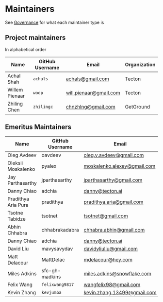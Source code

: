 # Maintainers

See [Governance](governance.md) for what each maintainer type is

## Project maintainers

In alphabetical order

| Name           | GitHub Username  | Email                       | Organization       |
| -------------- | ---------------- |-----------------------------| ------------------ |
| Achal Shah     | `achals`         | achals@gmail.com            | Tecton             |
| Willem Pienaar | `woop`           | will.pienaar@gmail.com      | Tecton             |
| Zhiling Chen   | `zhilingc`       | chnzhlng@gmail.com          | GetGround          |

## Emeritus Maintainers

| Name                | GitHub Username | Email                       | Organization      |
|---------------------|-----------------|-----------------------------|-------------------|
| Oleg Avdeev         | oavdeev         | oleg.v.avdeev@gmail.com     | Tecton            |
| Oleksii Moskalenko  | pyalex          | moskalenko.alexey@gmail.com | Tecton            |
| Jay Parthasarthy    | jparthasarthy   | jparthasarthy@gmail.com     | Tecton            |
| Danny Chiao         | adchia          | danny@tecton.ai             | Tecton            |
| Pradithya Aria Pura | pradithya       | pradithya.aria@gmail.com    | Gojek             |
| Tsotne Tabidze      | tsotnet         | tsotnet@gmail.com           | Tecton            |
| Abhin Chhabra       | chhabrakadabra  | chhabra.abhin@gmail.com     | Shopify           |
| Danny Chiao         | adchia          | danny@tecton.ai             | Tecton            |
| David Liu           | mavysavydav     | davidyliuliu@gmail.com      | Twitter           |
| Matt Delacour       | MattDelac       | mdelacour@hey.com           | Shopify           |
| Miles Adkins        | sfc-gh-madkins  | miles.adkins@snowflake.com | Snowflake        |
| Felix Wang     | `felixwang9817`  | wangfelix98@gmail.com       | Tecton             |
| Kevin Zhang    | `kevjumba`       | kevin.zhang.13499@gmail.com | Tecton             |
